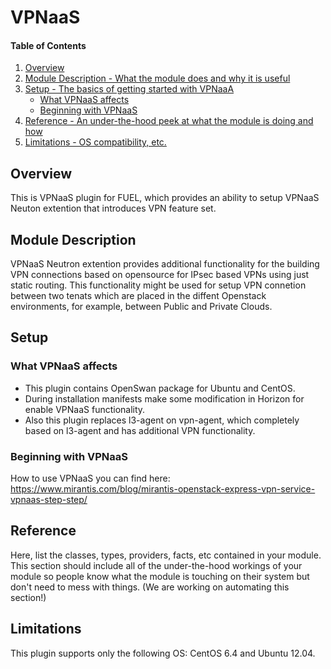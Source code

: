 # VPNaaS

#### Table of Contents

1. [Overview](#overview)
2. [Module Description - What the module does and why it is useful](#module-description)
3. [Setup - The basics of getting started with VPNaaA](#setup)
    * [What VPNaaS affects](#what-vpnaas-affects)
    * [Beginning with VPNaaS](#beginning-with-vpnaas)
4. [Reference - An under-the-hood peek at what the module is doing and how](#reference)
5. [Limitations - OS compatibility, etc.](#limitations)

## Overview

This is VPNaaS plugin for FUEL, which provides an ability to setup VPNaaS Neuton extention
that introduces VPN feature set.

## Module Description

VPNaaS Neutron extention provides additional functionality for the building VPN
connections based on opensource for IPsec based VPNs using just static routing.
This functionality might be used for setup VPN connetion between two tenats which
are placed in the diffent Openstack environments, for example, between Public and
Private Clouds.

## Setup

### What VPNaaS affects

* This plugin contains OpenSwan package for Ubuntu and CentOS.
* During installation manifests make some modification in Horizon for enable VPNaaS functionality.
* Also this plugin replaces l3-agent on vpn-agent, which completely based on l3-agent and has additional VPN functionality.

### Beginning with VPNaaS

How to use VPNaaS you can find here:
https://www.mirantis.com/blog/mirantis-openstack-express-vpn-service-vpnaas-step-step/

## Reference

Here, list the classes, types, providers, facts, etc contained in your module.
This section should include all of the under-the-hood workings of your module so
people know what the module is touching on their system but don't need to mess
with things. (We are working on automating this section!)

## Limitations

This plugin supports only the following OS: CentOS 6.4 and Ubuntu 12.04.
